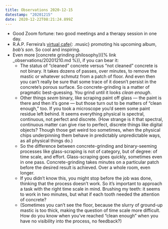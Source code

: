 ```yaml
---
title: Observations 2020-12-15
datestamp: "20201215"
date: 2020-12-22T08:21:24.899Z
---
```

- Good Zoom fortune: two good meetings and a therapy session in one day.
- R.A.P. Ferreira’s [virtual cafe](https://afrolab9000.bandcamp.com/album/bobs-son-r-a-p-ferreira-in-the-garden-level-cafe-of-the-scallops-hotel){: .music} promoting his upcoming album, *bob’s son*. So cool and inspiring.
- Even more [concrete grinding philosophy]({% link _observations/20201210.md %}), if you can bear it:
	* The status of “cleaned” concrete versus “not cleaned” concrete is not binary. It takes dozens of passes, over minutes, to remove the mastic or whatever schmutz from a patch of floor. And even then you can’t really be sure that some trace of it doesn’t persist in the concrete’s porous surface. So concrete-grinding is a matter of pragmatic best-guessing. You grind until it looks *clean enough*.
	* Other things *seem* binary, like scraping paint off glass — the paint is there and then it’s gone — but those turn out to be matters of “clean enough,” too. If you took a microscope you’d seem some paint residue left behind. It seems everything physical is spectral, continuous, not perfect and discrete. (How strange is it that spectral, continuous matter can give rise to perfect, discrete things like digital objects? Though those get weird too sometimes, when the physical chips underpinning them behave in predictably unpredictable ways, as all physical things do.)
	* So the difference between concrete-grinding and binary-seeming processes like glass-scraping is not of category, but of degree: of time scale, and effort. Glass-scraping goes quickly, sometimes even in one pass. Concrete-grinding takes minutes on a particular patch before the desired result is achieved. Over a whole room, even longer.
	* If you didn’t know this, you might stop before the job was done, thinking that the process doesn’t work. So it’s important to approach a task with the right time scale in mind. Brushing my teeth: it seems to work in two minutes, but what if each tooth needed the attention of concrete?
	* (Sometimes you can’t see the floor, because the slurry of ground-up mastic is too thick, making the question of time scale more difficult. How do you know when you’ve reached “clean enough” when you have no visibility into the process, no feedback?)